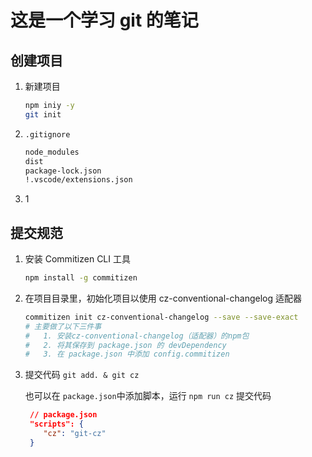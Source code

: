 # 这是一个学习 git 的笔记

## 创建项目

1. 新建项目

   ```bash
   npm iniy -y
   git init
   ```

1. `.gitignore`

   ```bash
   node_modules
   dist
   package-lock.json
   !.vscode/extensions.json
   ```

1. 1

## 提交规范

1. 安装 Commitizen CLI 工具

   ```bash
   npm install -g commitizen
   ```

1. 在项目目录里，初始化项目以使用 cz-conventional-changelog 适配器

   ```bash
   commitizen init cz-conventional-changelog --save --save-exact
   # 主要做了以下三件事
   #   1. 安装cz-conventional-changelog（适配器）的npm包
   #   2. 将其保存到 package.json 的 devDependency
   #   3. 在 package.json 中添加 config.commitizen 
   ```

1. 提交代码 `git add. & git cz`

   也可以在 `package.json`中添加脚本，运行 `npm run cz` 提交代码

   ```json
    // package.json
    "scripts": {
       "cz": "git-cz"
    } 
   ```
